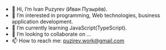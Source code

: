 - 👋 Hi, I’m Ivan Puzyrev (Иван Пузырёв).
- 👀 I’m interested in programming, Web technologies, business application development.
- 🌱 I’m currently learning JavaScript(TypeScript).
- 💞️ I’m looking to collaborate on ...
- 📫 How to reach me: puzirev.work@gmail.com

